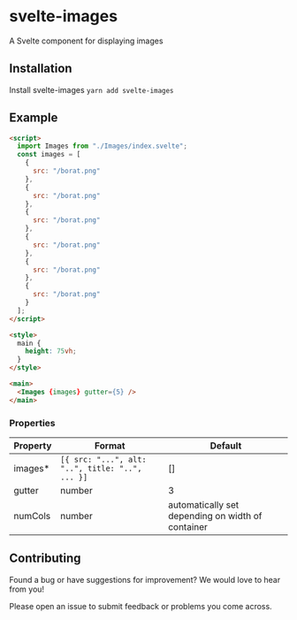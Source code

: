 # svelte-images
A Svelte component for displaying images


## Installation

Install svelte-images
   `yarn add svelte-images`

## Example

```html
<script>
  import Images from "./Images/index.svelte";
  const images = [
    {
      src: "/borat.png"
    },
    {
      src: "/borat.png"
    },
    {
      src: "/borat.png"
    },
    {
      src: "/borat.png"
    },
    {
      src: "/borat.png"
    },
    {
      src: "/borat.png"
    }
  ];
</script>

<style>
  main {
    height: 75vh;
  }
</style>

<main>
  <Images {images} gutter={5} />
</main>
```

### Properties

| Property | Format                                          | Default                                           |
| -------- | ----------------------------------------------- | ------------------------------------------------- |
| images*  | `[{ src: "...", alt: "..", title: "..", ... }]` | []                                                |  |
| gutter   | number                                          | 3                                                 |  |
| numCols  | number                                          | automatically set depending on width of container |
  
## Contributing

Found a bug or have suggestions for improvement? We would love to hear from you!

Please open an issue to submit feedback or problems you come across.